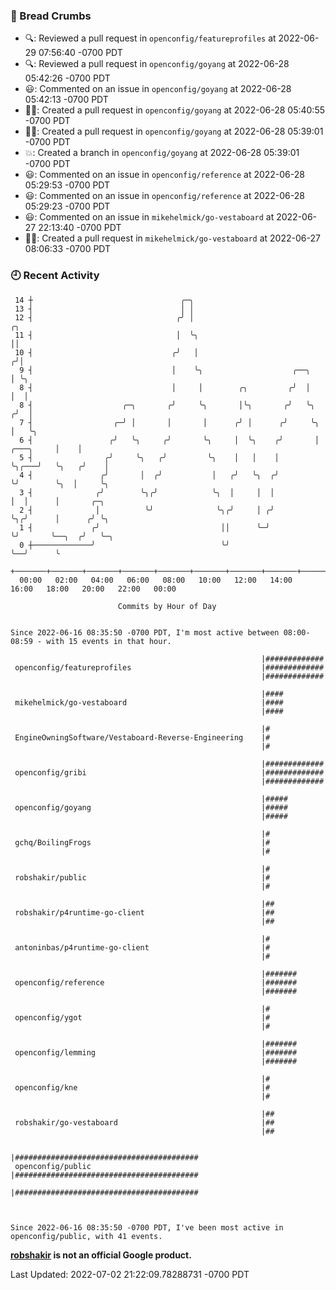 ### 🍞 Bread Crumbs

 * 🔍: Reviewed a pull request in  `openconfig/featureprofiles` at 2022-06-29 07:56:40 -0700 PDT
 * 🔍: Reviewed a pull request in  `openconfig/goyang` at 2022-06-28 05:42:26 -0700 PDT
 * 😃: Commented on an issue in `openconfig/goyang` at 2022-06-28 05:42:13 -0700 PDT
 * ✍🏼: Created a pull request in `openconfig/goyang` at 2022-06-28 05:40:55 -0700 PDT
 * ✍🏼: Created a pull request in `openconfig/goyang` at 2022-06-28 05:39:01 -0700 PDT
 * 💥: Created a branch in `openconfig/goyang` at 2022-06-28 05:39:01 -0700 PDT
 * 😃: Commented on an issue in `openconfig/reference` at 2022-06-28 05:29:53 -0700 PDT
 * 😃: Commented on an issue in `openconfig/reference` at 2022-06-28 05:29:23 -0700 PDT
 * 😃: Commented on an issue in `mikehelmick/go-vestaboard` at 2022-06-27 22:13:40 -0700 PDT
 * ✍🏼: Created a pull request in `mikehelmick/go-vestaboard` at 2022-06-27 08:06:33 -0700 PDT

### 🕘 Recent Activity
```
 14 ┼                                 ╭─╮
 13 ┤                                 │ │
 12 ┤                                ╭╯ │                                             ╭╮
 11 ┤                                │  ╰╮                                            ││
 10 ┤                               ╭╯   │                                           ╭╯│
  9 ┤                               │    ╰╮                    ╭──╮                  │ ╰╮
  8 ┤                               │     │        ╭╮         ╭╯  │                  │  │
  8 ┤                    ╭─╮       ╭╯     ╰╮       │╰╮       ╭╯   ╰╮                ╭╯  │
  7 ┤                  ╭─╯ │       │       │      ╭╯ │      ╭╯     ╰╮               │   ╰╮
  6 ┤                 ╭╯   ╰╮     ╭╯       ╰╮     │  ╰╮    ╭╯       │     ╭───╮     │    │
  5 ┤                ╭╯     ╰╮   ╭╯         ╰╮    │   │    │        ╰╮╭───╯   ╰╮   ╭╯    │
  4 ┤               ╭╯       │  ╭╯           │   ╭╯   ╰╮  ╭╯         ╰╯        ╰╮  │     ╰╮
  3 ┤              ╭╯        ╰╮╭╯            ╰╮  │     │  │                     │  │      │       ╭─╮
  2 ┤              │          ╰╯              ╰╮╭╯     │ ╭╯                     ╰╮╭╯      │      ╭╯ ╰╮
  1 ┤             ╭╯                           ││      ╰─╯                       ╰╯       ╰──╮  ╭╯   ╰─╮
  0 ┼─────────────╯                            ╰╯                                            ╰──╯      ╰
    +───────+───────+───────+───────+───────+───────+───────+───────+───────+───────+───────+───────+────
  00:00   02:00   04:00   06:00   08:00   10:00   12:00   14:00   16:00   18:00   20:00   22:00   00:00   

						Commits by Hour of Day


Since 2022-06-16 08:35:50 -0700 PDT, I'm most active between 08:00-08:59 - with 15 events in that hour.

```



```
                                                        |#############
 openconfig/featureprofiles                             |#############
                                                        |#############

                                                        |####
 mikehelmick/go-vestaboard                              |####
                                                        |####

                                                        |#
 EngineOwningSoftware/Vestaboard-Reverse-Engineering    |#
                                                        |#

                                                        |#############
 openconfig/gribi                                       |#############
                                                        |#############

                                                        |#####
 openconfig/goyang                                      |#####
                                                        |#####

                                                        |#
 gchq/BoilingFrogs                                      |#
                                                        |#

                                                        |#
 robshakir/public                                       |#
                                                        |#

                                                        |##
 robshakir/p4runtime-go-client                          |##
                                                        |##

                                                        |#
 antoninbas/p4runtime-go-client                         |#
                                                        |#

                                                        |#######
 openconfig/reference                                   |#######
                                                        |#######

                                                        |#
 openconfig/ygot                                        |#
                                                        |#

                                                        |#######
 openconfig/lemming                                     |#######
                                                        |#######

                                                        |#
 openconfig/kne                                         |#
                                                        |#

                                                        |##
 robshakir/go-vestaboard                                |##
                                                        |##

                                                        |#########################################
 openconfig/public                                      |#########################################
                                                        |#########################################



Since 2022-06-16 08:35:50 -0700 PDT, I've been most active in openconfig/public, with 41 events.

```
**[robshakir](mailto:robjs@google.com) is not an official Google product.**  


Last Updated: 2022-07-02 21:22:09.78288731 -0700 PDT
